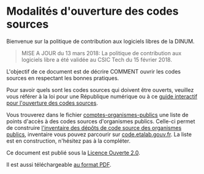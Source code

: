 # Modalités d'ouverture des codes sources

Bienvenue sur la politique de contribution aux logiciels libres de la DINUM.

> MISE A JOUR du 13 mars 2018: La politique de contribution aux logiciels libre a été validée au CSIC Tech du 15 février 2018.

L'objectif de ce document est de décrire COMMENT ouvrir les codes sources en respectant les bonnes pratiques.

Pour savoir quels sont les codes sources qui doivent être ouverts, veuillez vous référer à la loi pour une République numérique ou à ce [guide interactif pour l'ouverture des codes sources](https://guide-juridique-logiciel-libre.etalab.gouv.fr/).

Vous trouverez dans le fichier [comptes-organismes-publics](comptes-organismes-publics) une liste de points d'accès à des codes sources d'organismes publics.  Celle-ci permet de construire [l'inventaire des dépôts de code source des organismes publics](https://www.data.gouv.fr/fr/datasets/inventaire-des-depots-de-code-source-des-organismes-publics/), inventaire vous pouvez parcourir sur [code.etalab.gouv.fr](https://code.etalab.gouv.fr).  La liste est en construction, n'hésitez pas à la compléter.

Ce document est publié sous la [Licence Ouverte 2.0][LO link].

Il est aussi téléchargeable [au format PDF](docs/pocos-dinsic-stable.pdf).

[LO link]: https://github.com/DISIC/politique-de-contribution-open-source/raw/master/LICENSE.pdf
